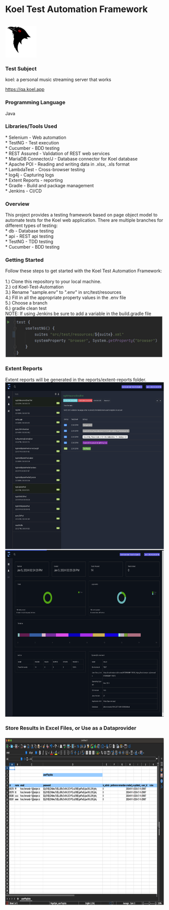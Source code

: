 
<h1>Koel Test Automation Framework</h1><br>
<img  src="assets/logo.f9bf992.svg" alt="extent1" width="100">

<h3>Test Subject</h3>
koel: a personal music streaming server that works<br>

https://qa.koel.app<br>

<h3>Programming Language</h3>
Java <br>

<h3>Libraries/Tools Used</h3> 
* Selenium - Web automation<br>
* TestNG - Test execution<br>
* Cucumber - BDD testing <br>
* REST Assured - Validation of REST web services<br>
* MariaDB Connector/J - Database connector for Koel database<br>
* Apache POI - Reading and writing data in .xlsx, .xls format<br>
* LambdaTest - Cross-browser testing<br>
* log4j - Capturing logs<br>
* Extent Reports - reporting<br>
* Gradle - Build and package management<br>
* Jenkins - CI/CD<br>

<h3>Overview</h3>
This project provides a testing framework based on page object model to automate tests for the Koel web application. There are multiple branches for different types of testing:<br>
* db - Database testing<br>
* api - REST api testing<br>
* TestNG - TDD testing<br>
* Cucumber - BDD testing<br>

<h3>Getting Started</h3>
Follow these steps to get started with the Koel Test Automation Framework:<br><br>
1.) Clone this repository to your local machine. <br>
2.) cd Koel-Test-Automation <br>
3.) Rename "sample.env" to ".env" in src/test/resources <br>
4.) Fill in all the appropriate property values in the .env file<br>
5.) Choose a branch<br>
6.) gradle clean test<br>
NOTE: If using Jenkins be sure to add a variable in the build.gradle file<br>
<img  src="assets/jenkins.png" alt="jenkins" width="500"><br>

<h3>Extent Reports</h3>
Extent reports will be generated in the reports/extent-reports folder.<br>
<img src="./assets/extent1.png" alt="extent1" width="550" height="530"> 
<img src="./assets/extent2.png" alt="extent2" width="550" height="530">

<h3>Store Results in Excel Files, or Use as a Dataprovider<h3>
<img src="./assets/ExcelFile.png" alt="extent1" width="550" height="530"> 
